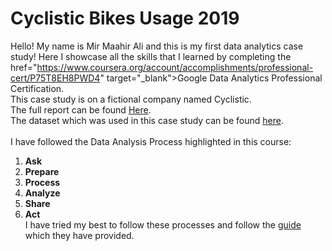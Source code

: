 # Cyclistic Bikes Usage 2019
Hello! My name is Mir Maahir Ali and this is my first data analytics case study! Here I showcase all the skills that I learned by completing the <a>href="https://www.coursera.org/account/accomplishments/professional-cert/P75T8EH8PWD4" target="_blank">Google Data Analytics Professional Certification</a>.<br>
This case study is on a fictional company named Cyclistic.<br>
The full report can be found [Here](https://github.com/codemaahir/cyclistic/blob/master/Cyclistic_Bikes_Usage_2019_Report.pdf).<br>
The dataset which was used in this case study can be found [here](https://github.com/codemaahir/cyclistic/blob/master/2019_Full_Final.csv).<br>
<br>
I have followed the Data Analysis Process highlighted in this course:<br>
1. **Ask**<br>
2. **Prepare**<br>
3. **Process**<br>
4. **Analyze**<br>
5. **Share**<br>
6. **Act**<br>
I have tried my best to follow these processes and follow the [guide]() which they have provided.
